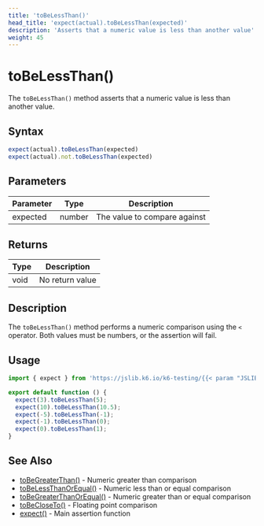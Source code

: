 ```yaml
---
title: 'toBeLessThan()'
head_title: 'expect(actual).toBeLessThan(expected)'
description: 'Asserts that a numeric value is less than another value'
weight: 45
---
```


# toBeLessThan()

The `toBeLessThan()` method asserts that a numeric value is less than another value.

## Syntax

```javascript
expect(actual).toBeLessThan(expected)
expect(actual).not.toBeLessThan(expected)
```

## Parameters

| Parameter | Type | Description |
| --- | --- | --- |
| expected | number | The value to compare against |

## Returns

| Type | Description |
| --- | --- |
| void | No return value |

## Description

The `toBeLessThan()` method performs a numeric comparison using the `<` operator. Both values must be numbers, or the assertion will fail.

## Usage

```javascript
import { expect } from 'https://jslib.k6.io/k6-testing/{{< param "JSLIB_TESTING_VERSION" >}}/index.js';

export default function () {
  expect(3).toBeLessThan(5);
  expect(10).toBeLessThan(10.5);
  expect(-5).toBeLessThan(-1);
  expect(-1).toBeLessThan(0);
  expect(0).toBeLessThan(1);
}
```

## See Also

- [toBeGreaterThan()](https://grafana.com/docs/k6/<K6_VERSION>/javascript-api/jslib/k6-testing/non-retrying-assertions/tobegreaterthan) - Numeric greater than comparison
- [toBeLessThanOrEqual()](https://grafana.com/docs/k6/<K6_VERSION>/javascript-api/jslib/k6-testing/non-retrying-assertions/tobelessthanorequal) - Numeric less than or equal comparison
- [toBeGreaterThanOrEqual()](https://grafana.com/docs/k6/<K6_VERSION>/javascript-api/jslib/k6-testing/non-retrying-assertions/tobegreaterthanorequal) - Numeric greater than or equal comparison
- [toBeCloseTo()](https://grafana.com/docs/k6/<K6_VERSION>/javascript-api/jslib/k6-testing/non-retrying-assertions/tobecloseto) - Floating point comparison
- [expect()](https://grafana.com/docs/k6/<K6_VERSION>/javascript-api/jslib/k6-testing/expect) - Main assertion function